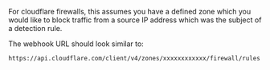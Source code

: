 For cloudflare firewalls, this assumes you have a defined zone which you would like to block traffic from a source IP address which was the subject of a detection rule.

The webhook URL should look similar to:

`https://api.cloudflare.com/client/v4/zones/xxxxxxxxxxxx/firewall/rules`
